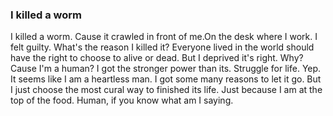 ### I killed a worm
I killed a worm. Cause it crawled in front of me.On the desk where I work. I felt guilty. What's the reason I killed it? Everyone lived in the world should have the right to choose to alive or dead. But I deprived it's right. Why?  Cause I'm a human? I got the stronger power than its. Struggle for life.  Yep. It seems like I am a heartless man. I got some many reasons to let it go. But I just choose the most cural way to finished its life.  Just because I am at the top of the food. Human, if you know what am I saying.